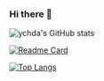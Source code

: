 ### Hi there 👋

<!--
**ychda/ychda** is a ✨ _special_ ✨ repository because its `README.md` (this file) appears on your GitHub profile.

Here are some ideas to get you started:

- 🔭 I’m currently working on ...
- 🌱 I’m currently learning ...
- 👯 I’m looking to collaborate on ...
- 🤔 I’m looking for help with ...
- 💬 Ask me about ...
- 📫 How to reach me: ...
- 😄 Pronouns: ...
- ⚡ Fun fact: ...

- https://github.com/anuraghazra/github-readme-stats/blob/master/docs/readme_cn.md
-->

<!-- ![ychda's GitHub stats](https://github-readme-stats.vercel.app/api?username=ychda) -->

<!-- ![ychda's GitHub stats](https://github-readme-stats.vercel.app/api?username=ychda&show_icons=true&theme=radical) -->

![ychda's GitHub stats](https://github-readme-stats.vercel.app/api?username=ychda&count_private=true)

<!-- ![ychda's GitHub stats](https://github-readme-stats.vercel.app/api?username=ychda&hide=contribs,prs) -->

[![Readme Card](https://github-readme-stats.vercel.app/api/pin/?username=ychda&repo=brainyquote_spider&show_owner=true)](https://github.com/ychda/brainyquote_spider )

[![Top Langs](https://github-readme-stats.vercel.app/api/top-langs/?username=ychda&layout=compact)](https://github.com/ychda/brainyquote_spider)
